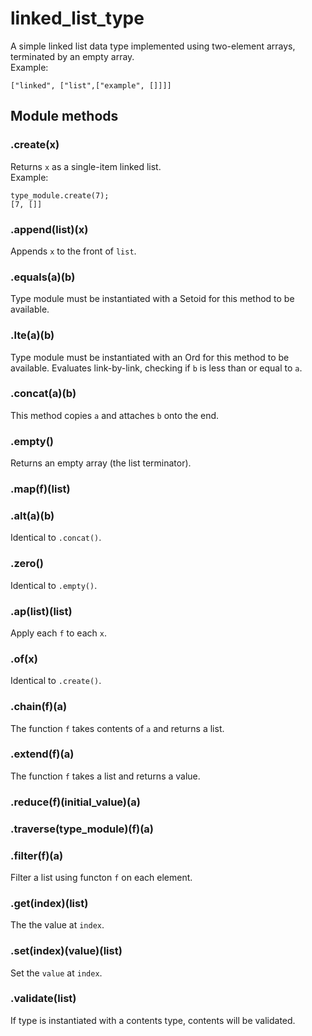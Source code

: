 # linked_list_type   
A simple linked list data type implemented using two-element arrays, terminated by an empty array.   
Example:   
```   
["linked", ["list",["example", []]]]   
```   
## Module methods   
### .create(x)   
Returns `x` as a single-item linked list.   
Example:   
```   
type_module.create(7);   
[7, []]   
```   
### .append(list)(x)   
Appends `x` to the front of `list`.   
### .equals(a)(b)   
Type module must be instantiated with a Setoid for this method to be available.   
### .lte(a)(b)   
Type module must be instantiated with an Ord for this method to be available. Evaluates link-by-link, checking if `b` is less than or equal to `a`.   
### .concat(a)(b)   
This method copies `a` and attaches `b` onto the end.   
### .empty()   
Returns an empty array (the list terminator).   
### .map(f)(list)   
### .alt(a)(b)   
Identical to `.concat()`.   
### .zero()   
Identical to `.empty()`.   
### .ap(list<f>)(list<x>)   
Apply each `f` to each `x`.   
### .of(x)   
Identical to `.create()`.   
### .chain(f)(a)   
The function `f` takes contents of `a` and returns a list.   
### .extend(f)(a)   
The function `f` takes a list and returns a value.   
### .reduce(f)(initial_value)(a)   
### .traverse(type_module)(f)(a)   
### .filter(f)(a)   
Filter a list using functon `f` on each element.   
### .get(index)(list)   
The the value at `index`.   
### .set(index)(value)(list)   
Set the `value` at `index`.   
### .validate(list)   
If type is instantiated with a contents type, contents will be validated.   
